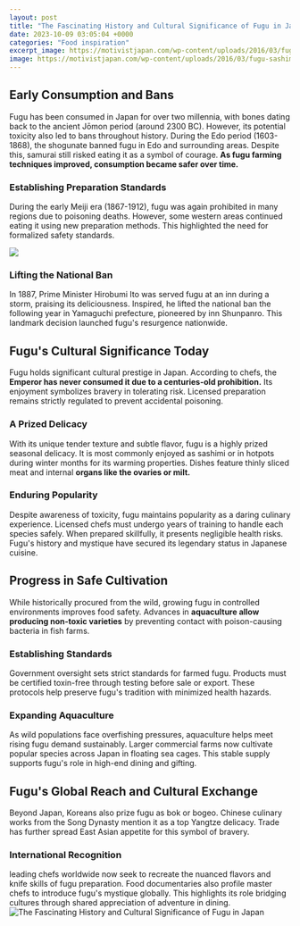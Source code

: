 ```yaml
---
layout: post
title: "The Fascinating History and Cultural Significance of Fugu in Japan"
date: 2023-10-09 03:05:04 +0000
categories: "Food inspiration"
excerpt_image: https://motivistjapan.com/wp-content/uploads/2016/03/fugu-sashimi.jpg
image: https://motivistjapan.com/wp-content/uploads/2016/03/fugu-sashimi.jpg
---
```


## Early Consumption and Bans
Fugu has been consumed in Japan for over two millennia, with bones dating back to the ancient Jōmon period (around 2300 BC). However, its potential toxicity also led to bans throughout history. During the Edo period (1603-1868), the shogunate banned fugu in Edo and surrounding areas. Despite this, samurai still risked eating it as a symbol of courage. **As fugu farming techniques improved, consumption became safer over time.**
### Establishing Preparation Standards  
During the early Meiji era (1867-1912), fugu was again prohibited in many regions due to poisoning deaths. However, some western areas continued eating it using new preparation methods. This highlighted the need for formalized safety standards.

![](https://res.cloudinary.com/sagacity/image/upload/c_crop,h_4000,w_6000,x_0,y_0/c_limit,dpr_auto,f_auto,fl_lossy,q_80,w_1200/shutterstock_1271259253_bjh74d.jpg)
### Lifting the National Ban
In 1887, Prime Minister Hirobumi Ito was served fugu at an inn during a storm, praising its deliciousness. Inspired, he lifted the national ban the following year in Yamaguchi prefecture, pioneered by inn Shunpanro. This landmark decision launched fugu's resurgence nationwide.
## Fugu's Cultural Significance Today
Fugu holds significant cultural prestige in Japan. According to chefs, the **Emperor has never consumed it due to a centuries-old prohibition.** Its enjoyment symbolizes bravery in tolerating risk. Licensed preparation remains strictly regulated to prevent accidental poisoning.  
### A Prized Delicacy   
With its unique tender texture and subtle flavor, fugu is a highly prized seasonal delicacy. It is most commonly enjoyed as sashimi or in hotpots during winter months for its warming properties. Dishes feature thinly sliced meat and internal **organs like the ovaries or milt.**
### Enduring Popularity
Despite awareness of toxicity, fugu maintains popularity as a daring culinary experience. Licensed chefs must undergo years of training to handle each species safely. When prepared skillfully, it presents negligible health risks. Fugu's history and mystique have secured its legendary status in Japanese cuisine.
## Progress in Safe Cultivation  
While historically procured from the wild, growing fugu in controlled environments improves food safety. Advances in **aquaculture allow producing non-toxic varieties** by preventing contact with poison-causing bacteria in fish farms. 
### Establishing Standards
Government oversight sets strict standards for farmed fugu. Products must be certified toxin-free through testing before sale or export. These protocols help preserve fugu's tradition with minimized health hazards.
### Expanding Aquaculture
As wild populations face overfishing pressures, aquaculture helps meet rising fugu demand sustainably. Larger commercial farms now cultivate popular species across Japan in floating sea cages. This stable supply supports fugu's role in high-end dining and gifting.
## Fugu's Global Reach and Cultural Exchange
Beyond Japan, Koreans also prize fugu as bok or bogeo. Chinese culinary works from the Song Dynasty mention it as a top Yangtze delicacy. Trade has further spread East Asian appetite for this symbol of bravery. 
### International Recognition   
leading chefs worldwide now seek to recreate the nuanced flavors and knife skills of fugu preparation. Food documentaries also profile master chefs to introduce fugu's mystique globally. This highlights its role bridging cultures through shared appreciation of adventure in dining.
![The Fascinating History and Cultural Significance of Fugu in Japan](https://motivistjapan.com/wp-content/uploads/2016/03/fugu-sashimi.jpg)